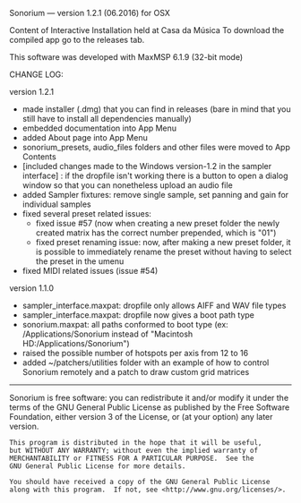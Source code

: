 Sonorium — version 1.2.1 (06.2016) for OSX

Content of Interactive Installation held at Casa da Música
To download the compiled app go to the releases tab.

This software was developed with MaxMSP 6.1.9 (32-bit mode)

CHANGE LOG:

version 1.2.1
 - made installer (.dmg) that you can find in releases (bare in mind that you still have to install all dependencies manually)
 - embedded documentation into App Menu
 - added About page into App Menu  
 - sonorium_presets, audio_files folders and other files were moved to App Contents
 - [included changes made to the Windows version-1.2 in the sampler interface] : if the dropfile isn't working there is a button to open a dialog window so that you can nonetheless upload an audio file
 - added Sampler fixtures: remove single sample, set panning and gain for individual samples
 - fixed several preset related issues:
     - fixed issue #57 (now when creating a new preset folder the newly created matrix has the correct number prepended, which is "01")
     - fixed preset renaming issue: now, after making a new preset folder, it is possible to immediately rename the preset without having to select the preset in the umenu 
 - fixed MIDI related issues (issue #54)  

version 1.1.0
 - sampler_interface.maxpat: dropfile only allows AIFF and WAV file types
 - sampler_interface.maxpat: dropfile now gives a boot path type
 - sonorium.maxpat: all paths conformed to boot type (ex: /Applications/Sonorium instead of "Macintosh HD:/Applications/Sonorium")
 - raised the possible number of hotspots per axis from 12 to 16
 - added ~/patchers/utilities folder with an example of how to control Sonorium remotely and a patch to draw custom grid matrices  



____

Sonorium is free software: you can redistribute it and/or modify
    it under the terms of the GNU General Public License as published by
    the Free Software Foundation, either version 3 of the License, or
    (at your option) any later version.

    This program is distributed in the hope that it will be useful,
    but WITHOUT ANY WARRANTY; without even the implied warranty of
    MERCHANTABILITY or FITNESS FOR A PARTICULAR PURPOSE.  See the
    GNU General Public License for more details.

    You should have received a copy of the GNU General Public License
    along with this program.  If not, see <http://www.gnu.org/licenses/>.
